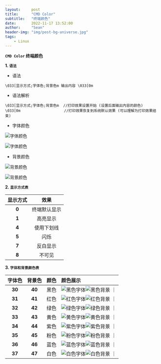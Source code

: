 ```yaml
---
layout:     post
title:      "CMD Color"
subtitle:   "终端颜色"
date:       2022-11-17 13:52:00
author:     "Sean"
header-img: "img/post-bg-universe.jpg"
tags:
    - Linux
---
```


**`CMD Color` 终端颜色**

**1. `语法`**

- 语法

```
\033[显示方式;字体色;背景色m 输出内容 \033[0m
```

- 语法解析

```
\033[显示方式;字体色;背景色m  //打印效果设置开始 (设置后面输出内容的颜色)
\033[0m                    //打印效果恢复到系统默认效果 (可以理解为打印效果结束)
```

- 字体颜色

![](/blog/img/in-post/post-cmdcolor/post-cmdcolor-fontcolor.png "字体颜色")

![](/blog/img/in-post/post-cmdcolor/post-cmdcolor-fontcolor-show.png "字体颜色")

- 背景颜色

![](/blog/img/in-post/post-cmdcolor/post-cmdcolor-background.png "背景颜色")

![](/blog/img/in-post/post-cmdcolor/post-cmdcolor-background-show.png "背景颜色")

**2. `显示方式表`**

|   显示方式     |   效果             |
|:-------------:|:-----------------:|
| **0**		    | 终端默认显示        |
| **1**		    | 高亮显示 		    |
| **4**  		| 使用下划线          |
| **5**  		| 闪烁               |
| **7**  		| 反白显示            |
| **8**  		| 不可见              |

**3. `字体和背景颜色表`**

| 字体色         | 背景色         | 颜色           | 颜色展示                                                                                                                  |
|:-------------:|:-------------:|:-------------:|:-------------------------------------------------------------------------------------------------------------------------|
| **30**		| **40**        | 黑色           | ![](/blog/img/in-post/post-cmdcolor/f-black.png "黑色字体")![](/blog/img/in-post/post-cmdcolor/b-black.png "黑色背景")     ｜
| **31**		| **41**        | 红色           | ![](/blog/img/in-post/post-cmdcolor/f-red.png "红色字体")![](/blog/img/in-post/post-cmdcolor/b-red.png "红色背景")         ｜
| **32**		| **42**        | 绿色           | ![](/blog/img/in-post/post-cmdcolor/f-green.png "绿色字体")![](/blog/img/in-post/post-cmdcolor/b-green.png "绿色背景")     ｜
| **33**		| **43**        | 黄色           | ![](/blog/img/in-post/post-cmdcolor/f-yellow.png "黄色字体")![](/blog/img/in-post/post-cmdcolor/b-yellow.png "黄色背景")   ｜
| **34**		| **44**        | 紫色           | ![](/blog/img/in-post/post-cmdcolor/f-purple.png "紫色字体")![](/blog/img/in-post/post-cmdcolor/b-purple.png "紫色背景")   ｜
| **35**		| **45**        | 粉色           | ![](/blog/img/in-post/post-cmdcolor/f-pink.png "粉色字体")![](/blog/img/in-post/post-cmdcolor/b-pink.png "粉色背景")       ｜
| **36**		| **46**        | 蓝色           | ![](/blog/img/in-post/post-cmdcolor/f-blue.png "蓝色字体")![](/blog/img/in-post/post-cmdcolor/b-blue.png "蓝色背景")       ｜
| **37**		| **47**        | 白色           | ![](/blog/img/in-post/post-cmdcolor/f-white.png "白色字体")![](/blog/img/in-post/post-cmdcolor/b-white.png "白色背景")     ｜








